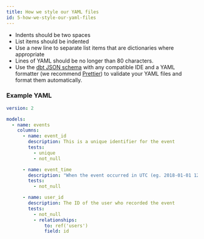 ```yaml
---
title: How we style our YAML files
id: 5-how-we-style-our-yaml-files
---
```


- Indents should be two spaces
- List items should be indented
- Use a new line to separate list items that are dictionaries where appropriate
- Lines of YAML should be no longer than 80 characters.
- Use the [dbt JSON schema](https://github.com/dbt-labs/dbt-jsonschema) with any compatible IDE and a YAML formatter (we recommend [Prettier](https://github.com/dbt-labs/dbt-jsonschema)) to validate your YAML files and format them automatically.

### Example YAML

```yaml
version: 2

models:
  - name: events
    columns:
      - name: event_id
        description: This is a unique identifier for the event
        tests:
          - unique
          - not_null

      - name: event_time
        description: "When the event occurred in UTC (eg. 2018-01-01 12:00:00)"
        tests:
          - not_null

      - name: user_id
        description: The ID of the user who recorded the event
        tests:
          - not_null
          - relationships:
              to: ref('users')
              field: id
```
